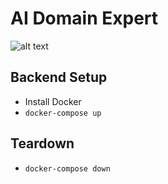 # AI Domain Expert
![alt text](https://travis-ci.org/AITestingOrg/domain-expert-prototype.svg?branch=master "Build Status")

## Backend Setup
* Install Docker
* `docker-compose up`

## Teardown
* `docker-compose down`